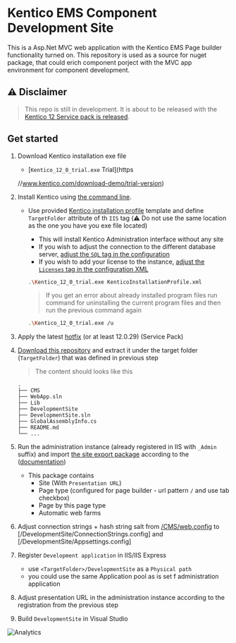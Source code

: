 # Kentico EMS Component Development Site

This is a Asp.Net MVC web application with the Kentico EMS Page builder functionality turned on. This repository is used as a source for nuget package, that could erich component porject with the MVC app environment for component development.

## :warning: Disclaimer

> This repo is still in development. It is about to be released with the [Kentico 12 Service pack is released](https://www.kentico.com/product/roadmap).

## Get started

1. Download Kentico installation exe file
    * [`Kentico_12_0_trial.exe` Trial](https
    
    //www.kentico.com/download-demo/trial-version)
1. Install Kentico using [the command line](https://docs.kentico.com/K12SP/Installing+Kentico+from+the+command+line).
    * Use provided [Kentico installation profile](/KenticoInstallationProfile.xml) template and define `TargetFolder` attribute of th `IIS` tag (:warning: Do not use the same location as the one you have you exe file located)
        * This will install Kentico Administration interface without any site
        * If you wish to adjust the connection to the different database server, [adjust the `SQL` tag in the configuration](https://docs.kentico.com/K12SP/installation/installing-kentico-from-the-command-line/command-line-installation-xml-configuration)
        * If you wish to add your license to the instance, [adjust the `Licenses` tag in the configuration XML]((https://docs.kentico.com/K12SP/installation/installing-kentico-from-the-command-line/command-line-installation-xml-configuration))

      ```sh
      .\Kentico_12_0_trial.exe KenticoInstallationProfile.xml
      ```

      > If you get an error about already installed program files run command for uninstalling the current program files and then run the previous command again

      ```sh
      .\Kentico_12_0_trial.exe /u
      ```

1. Apply the latest [hotfix](https://devnet.kentico.com/download/hotfixes) (or at least 12.0.29) (Service Pack)

1. [Download this repository](https://github.com/Simply007/ems-mvc-component-development-site/archive/master.zip) and extract it under the target folder (`TargetFolder`) that was defined in previous step

    > The content should looks like this

    ```plain
    .
    ├── CMS
    ├── WebApp.sln
    ├── Lib
    ├── DevelopmentSite
    ├── DevelopmentSite.sln
    ├── GlobalAssemblyInfo.cs
    ├── README.md
    └── ...
    ```

1. Run the administration instance (already registered in IIS with `_Admin` suffix)  and import [the site export package](/DevelopmentSite.zip) according to the ([documentation](https://docs.kentico.com/K12SP/Importing+a+site+or+objects))
    * This package contains
        * Site (With `Presentation URL`)
        * Page type (configured for page builder - url pattern `/` and use tab  checkbox)
        * Page by this page type
        * Automatic web farms

1. Adjust connection strings + hash string salt from [/CMS/web.config](/CMS/web.config) to [/DevelopmentSite/ConnectionStrings.config] and [/DevelopmentSite/Appsettings.config]

1. Register `Development application` in IIS/IIS Express
    * use `<TargetFolder>/DevelopmentSite` as a `Physical path`
    * you could use the same Application pool as is set f administration application

1. Adjust presentation URL in the administration instance according to the registration from the previous step

1. Build `DevelopmentSite` in Visual Studio

![Analytics](https://kentico-ga-beacon.azurewebsites.net/api/UA-69014260-4/Kentico/ems-mvc-component-development-site?pixel)
